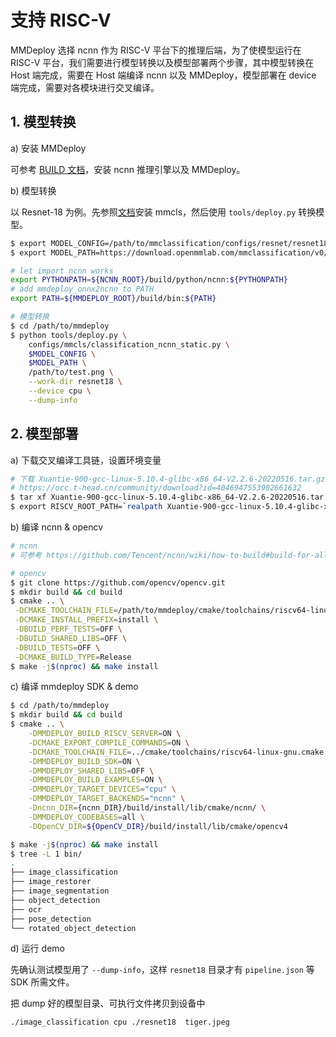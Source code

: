 # 支持 RISC-V

MMDeploy 选择 ncnn 作为 RISC-V 平台下的推理后端，为了使模型运行在 RISC-V 平台，我们需要进行模型转换以及模型部署两个步骤，其中模型转换在 Host 端完成，需要在 Host 端编译 ncnn 以及 MMDeploy，模型部署在 device 端完成，需要对各模块进行交叉编译。

## 1. 模型转换

a) 安装 MMDeploy

可参考 [BUILD 文档](./linux-x86_64.md)，安装 ncnn 推理引擎以及 MMDeploy。

b) 模型转换

以 Resnet-18 为例。先参照[文档](https://github.com/open-mmlab/mmclassification)安装 mmcls，然后使用 `tools/deploy.py` 转换模型。

```bash
$ export MODEL_CONFIG=/path/to/mmclassification/configs/resnet/resnet18_8xb16_cifar10.py
$ export MODEL_PATH=https://download.openmmlab.com/mmclassification/v0/resnet/resnet18_b16x8_cifar10_20210528-bd6371c8.pth

# let import ncnn works
export PYTHONPATH=${NCNN_ROOT}/build/python/ncnn:${PYTHONPATH}
# add mmdeploy_onnx2ncnn to PATH
export PATH=${MMDEPLOY_ROOT}/build/bin:${PATH}

# 模型转换
$ cd /path/to/mmdeploy
$ python tools/deploy.py \
    configs/mmcls/classification_ncnn_static.py \
    $MODEL_CONFIG \
    $MODEL_PATH \
    /path/to/test.png \
    --work-dir resnet18 \
    --device cpu \
    --dump-info
```

## 2. 模型部署

a) 下载交叉编译工具链，设置环境变量

```bash
# 下载 Xuantie-900-gcc-linux-5.10.4-glibc-x86_64-V2.2.6-20220516.tar.gz
# https://occ.t-head.cn/community/download?id=4046947553902661632
$ tar xf Xuantie-900-gcc-linux-5.10.4-glibc-x86_64-V2.2.6-20220516.tar.gz
$ export RISCV_ROOT_PATH=`realpath Xuantie-900-gcc-linux-5.10.4-glibc-x86_64-V2.2.6`
```

b) 编译 ncnn & opencv

```bash
# ncnn
# 可参考 https://github.com/Tencent/ncnn/wiki/how-to-build#build-for-allwinner-d1

# opencv
$ git clone https://github.com/opencv/opencv.git
$ mkdir build && cd build
$ cmake .. \
 -DCMAKE_TOOLCHAIN_FILE=/path/to/mmdeploy/cmake/toolchains/riscv64-linux-gnu.cmake \
 -DCMAKE_INSTALL_PREFIX=install \
 -DBUILD_PERF_TESTS=OFF \
 -DBUILD_SHARED_LIBS=OFF \
 -DBUILD_TESTS=OFF \
 -DCMAKE_BUILD_TYPE=Release
$ make -j$(nproc) && make install
```

c) 编译 mmdeploy SDK & demo

```bash
$ cd /path/to/mmdeploy
$ mkdir build && cd build
$ cmake .. \
    -DMMDEPLOY_BUILD_RISCV_SERVER=ON \
    -DCMAKE_EXPORT_COMPILE_COMMANDS=ON \
    -DCMAKE_TOOLCHAIN_FILE=../cmake/toolchains/riscv64-linux-gnu.cmake \
    -DMMDEPLOY_BUILD_SDK=ON \
    -DMMDEPLOY_SHARED_LIBS=OFF \
    -DMMDEPLOY_BUILD_EXAMPLES=ON \
    -DMMDEPLOY_TARGET_DEVICES="cpu" \
    -DMMDEPLOY_TARGET_BACKENDS="ncnn" \
    -Dncnn_DIR={ncnn_DIR}/build/install/lib/cmake/ncnn/ \
    -DMMDEPLOY_CODEBASES=all \
    -DOpenCV_DIR=${OpenCV_DIR}/build/install/lib/cmake/opencv4

$ make -j$(nproc) && make install
$ tree -L 1 bin/
.
├── image_classification
├── image_restorer
├── image_segmentation
├── object_detection
├── ocr
├── pose_detection
└── rotated_object_detection
```

d) 运行 demo

先确认测试模型用了 `--dump-info`，这样 `resnet18` 目录才有 `pipeline.json` 等 SDK 所需文件。

把 dump 好的模型目录、可执行文件拷贝到设备中

```bash
./image_classification cpu ./resnet18  tiger.jpeg
```
